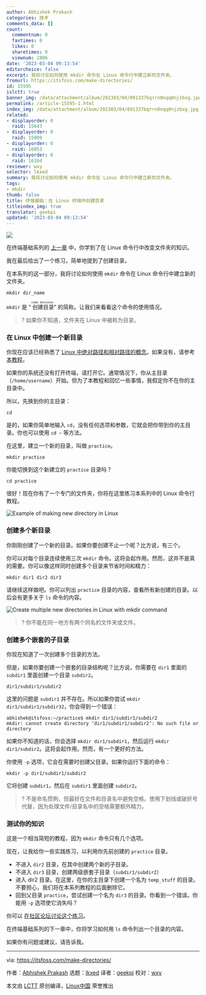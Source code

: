 ```yaml
---
author: Abhishek Prakash
categories: 技术
comments_data: []
count:
  commentnum: 0
  favtimes: 0
  likes: 0
  sharetimes: 0
  viewnum: 2806
date: '2023-03-04 09:13:54'
editorchoice: false
excerpt: 我将讨论如何使用 mkdir 命令在 Linux 命令行中建立新的文件夹。
fromurl: https://itsfoss.com/make-directories/
id: 15595
islctt: true
banner_img: /data/attachment/album/202303/04/091337bqrrn0nqq0njzbxg.jpg
permalink: /article-15595-1.html
index_img: /data/attachment/album/202303/04/091337bqrrn0nqq0njzbxg.jpg.thumb.jpg
related:
- displayorder: 0
  raid: 15643
- displayorder: 0
  raid: 15809
- displayorder: 0
  raid: 16053
- displayorder: 0
  raid: 16104
reviewer: wxy
selector: lkxed
summary: 我将讨论如何使用 mkdir 命令在 Linux 命令行中建立新的文件夹。
tags:
- mkdir
thumb: false
title: 终端基础：在 Linux 终端中创建目录
titleindex_img: true
translator: geekpi
updated: '2023-03-04 09:13:54'
---
```


![](/data/attachment/album/202303/04/091337bqrrn0nqq0njzbxg.jpg)


在终端基础系列的 [上一章](https://itsfoss.com/change-directories/) 中，你学到了在 Linux 命令行中改变文件夹的知识。


我在最后给出了一个练习，简单地提到了创建目录。


在本系列的这一部分，我将讨论如何使用 `mkdir` 命令在 Linux 命令行中建立新的文件夹。



```
mkdir dir_name

```

`mkdir` 是 “<ruby> 创建目录 <rt>  make directories </rt></ruby>” 的简称。让我们来看看这个命令的使用情况。



> 
> ? 如果你不知道，文件夹在 Linux 中被称为目录。
> 
> 
> 


### 在 Linux 中创建一个新目录


你现在应该已经熟悉了 [Linux 中绝对路径和相对路径的概念](https://linuxhandbook.com/absolute-vs-relative-path/)。如果没有，请参考 [本教程](https://linuxhandbook.com/absolute-vs-relative-path/)。


如果你的系统还没有打开终端，请打开它。通常情况下，你从主目录（`/home/username`）开始。但为了本教程和回忆一些事情，我假定你不在你的主目录中。


所以，先换到你的主目录：



```
cd

```

是的，如果你简单地输入 `cd`，没有任何选项和参数，它就会把你带到你的主目录。你也可以使用 `cd ~` 等方法。


在这里，建立一个新的目录，叫做 `practice`。



```
mkdir practice

```

你能切换到这个新建立的 `practice` 目录吗？



```
cd practice

```

很好！现在你有了一个专门的文件夹，你将在这里练习本系列中的 Linux 命令行教程。


![Example of making new directory in Linux](/data/attachment/album/202303/04/091354s74bas23w1wr4i0i.svg)


### 创建多个新目录


你刚刚创建了一个新的目录。如果你要创建不止一个呢？比方说，有三个。


你可以对每个目录连续使用三次 `mkdir` 命令。这将会起作用。然而，这并不是真的需要。你可以像这样同时创建多个目录来节省时间和精力：



```
mkdir dir1 dir2 dir3

```

请继续这样做吧。你可以列出 `practice` 目录的内容，查看所有新创建的目录。以后会有更多关于 `ls` 命令的内容。


![Create multiple new directories in Linux with mkdir command](/data/attachment/album/202303/04/091354acmqf3rocssvtpzs.png)



> 
> ? 你不能在同一地方有两个同名的文件夹或文件。
> 
> 
> 


### 创建多个嵌套的子目录


你现在知道了一次创建多个目录的方法。


但是，如果你要创建一个嵌套的目录结构呢？比方说，你需要在 `dir1` 里面的 `subdir1` 里面创建一个目录 `subdir2`。



```
dir1/subdir1/subdir2

```

这里的问题是 `subdir1` 并不存在。所以如果你尝试 `mkdir dir1/subdir1/subdir32`，你会得到一个错误：



```
abhishek@itsfoss:~/practice$ mkdir dir1/subdir1/subdir2
mkdir: cannot create directory ‘dir1/subdir1/subdir2’: No such file or directory

```

如果你不知道的话，你会选择 `mkdir dir1/subdir1`，然后运行 `mkdir dir1/subdir2`。这将会起作用。然而，有一个更好的方法。


你使用 `-p` 选项，它会在需要时创建父目录。如果你运行下面的命令：



```
mkdir -p dir1/subdir1/subdir2

```

它将创建 `subdir1`，然后在 `subdir1` 里面创建 `subdir2`。



> 
> ? 不是命名惯例，但最好在文件和目录名中避免空格。使用下划线或破折号代替，因为处理文件/目录名中的空格需要额外精力。
> 
> 
> 


### 测试你的知识


这是一个相当简短的教程，因为 `mkdir` 命令只有几个选项。


现在，让我给你一些实践练习，以利用你先前创建的 `practice` 目录。


* 不进入 `dir2` 目录，在其中创建两个新的子目录。
* 不进入 `dir3` 目录，创建两级嵌套子目录（`subdir1/subdir2`）
* 进入 dir2 目录。在这里，在你的主目录下创建一个名为 `temp_stuff` 的目录。不要担心，我们将在本系列教程的后面删除它。
* 回到父目录 `practice`，尝试创建一个名为 `dir3` 的目录。你看到一个错误。你能用 `-p` 选项使它消失吗？


你可以 [在社区论坛讨论这个练习](https://itsfoss.community/t/exercise-in-making-directories-in-linux-terminal/10227)。


在终端基础系列的下一章中，你将学习如何用 `ls` 命令列出一个目录的内容。


如果你有问题或建议，请告诉我。




---


via: <https://itsfoss.com/make-directories/>


作者：[Abhishek Prakash](https://itsfoss.com/author/abhishek/) 选题：[lkxed](https://github.com/lkxed/) 译者：[geekpi](https://github.com/geekpi) 校对：[wxy](https://github.com/wxy)


本文由 [LCTT](https://github.com/LCTT/TranslateProject) 原创编译，[Linux中国](https://linux.cn/) 荣誉推出